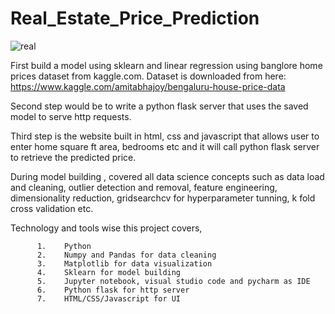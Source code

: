 # Real_Estate_Price_Prediction

![real](https://github.com/swathirose1304/Real_Estate_Price_Prediction/assets/113591475/217f2f5c-214c-4fdd-a5e8-da19c1d1998c)

First build a model using sklearn and linear regression using banglore home prices dataset from kaggle.com. 
Dataset is downloaded from here: https://www.kaggle.com/amitabhajoy/bengaluru-house-price-data

Second step would be to write a python flask server that uses the saved model to serve http requests. 

Third step is the website built in html, css and javascript that allows user to enter home square ft area, bedrooms etc and it will call python flask server to retrieve the predicted price. 

During model building , covered all data science concepts such as data load and cleaning, outlier detection and removal, feature engineering, dimensionality reduction, gridsearchcv for hyperparameter tunning, k fold cross validation etc. 

Technology and tools wise this project covers,

          1.	Python
          2.	Numpy and Pandas for data cleaning
          3.	Matplotlib for data visualization
          4.	Sklearn for model building
          5.	Jupyter notebook, visual studio code and pycharm as IDE
          6.	Python flask for http server
          7.	HTML/CSS/Javascript for UI
